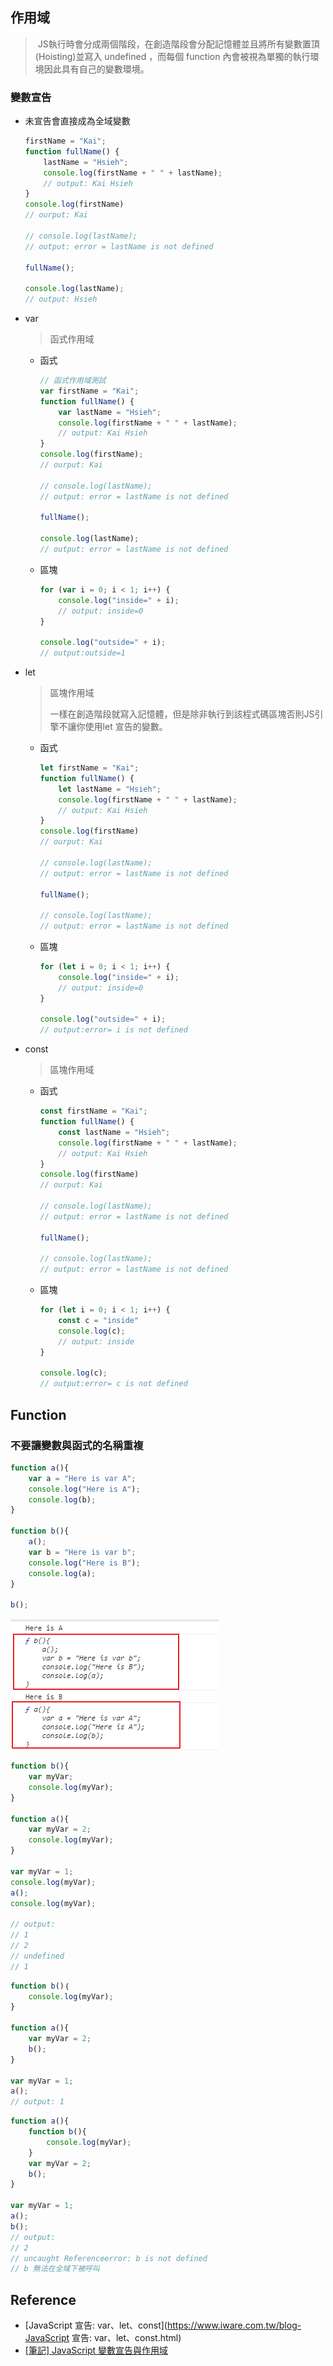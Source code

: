 ## 作用域

>  JS執行時會分成兩個階段，在創造階段會分配記憶體並且將所有變數置頂(Hoisting)並寫入 undefined ，而每個 function 內會被視為單獨的執行環境因此具有自己的變數環境。

### 變數宣告

- 未宣告會直接成為全域變數

	```js
	firstName = "Kai";
	function fullName() {
	    lastName = "Hsieh";
	    console.log(firstName + " " + lastName);
	    // output: Kai Hsieh
	}
	console.log(firstName)
	// ourput: Kai
	
	// console.log(lastName);
	// output: error = lastName is not defined
	
	fullName();
	
	console.log(lastName);
	// output: Hsieh
	```

- var

  > 函式作用域

  - 函式
  	```js
  	// 函式作用域測試
  	var firstName = "Kai";
  	function fullName() {
  	    var lastName = "Hsieh";
  	    console.log(firstName + " " + lastName);
  	    // output: Kai Hsieh
  	}
  	console.log(firstName);
  	// ourput: Kai
  	
  	// console.log(lastName);
  	// output: error = lastName is not defined
  	
  	fullName();
  	
  	console.log(lastName);
  	// output: error = lastName is not defined
  	```
  	
  - 區塊

  	```js
  	for (var i = 0; i < 1; i++) {
  	    console.log("inside=" + i);
  	    // output: inside=0
  	}
  	
  	console.log("outside=" + i);
  	// output:outside=1
  	```

- let

  > 區塊作用域
  >
  > 一樣在創造階段就寫入記憶體，但是除非執行到該程式碼區塊否則JS引擎不讓你使用let 宣告的變數。

  - 函式
  	```js
  	let firstName = "Kai";
  	function fullName() {
  	    let lastName = "Hsieh";
  	    console.log(firstName + " " + lastName);
  	    // output: Kai Hsieh
  	}
  	console.log(firstName)
  	// ourput: Kai
  	
  	// console.log(lastName);
  	// output: error = lastName is not defined
  	
  	fullName();
  	
  	// console.log(lastName);
  	// output: error = lastName is not defined
  	```
  	
  - 區塊

  	```js
  	for (let i = 0; i < 1; i++) {
  	    console.log("inside=" + i);
  	    // output: inside=0
  	}
  	
  	console.log("outside=" + i);
  	// output:error= i is not defined
  	```

- const

	> 區塊作用域

	- 函式
		```js
		const firstName = "Kai";
		function fullName() {
		    const lastName = "Hsieh";
		    console.log(firstName + " " + lastName);
		    // output: Kai Hsieh
		}
		console.log(firstName)
		// ourput: Kai
		
		// console.log(lastName);
		// output: error = lastName is not defined
		
		fullName();
		
		// console.log(lastName);
		// output: error = lastName is not defined
		```
		
	- 區塊
	
		```js
		for (let i = 0; i < 1; i++) {
		    const c = "inside"
		    console.log(c);
		    // output: inside
		}
		
		console.log(c);
		// output:error= c is not defined
		```

## Function

### **不要讓變數與函式的名稱重複**

```js
function a(){
    var a = "Here is var A";
    console.log("Here is A");
    console.log(b);
}

function b(){
    a();
    var b = "Here is var b";
    console.log("Here is B");
    console.log(a);
}

b();
```

![Image201907111915](assets/Image201907111915.png)

```js
function b(){
    var myVar;
    console.log(myVar);
}

function a(){
    var myVar = 2;
    console.log(myVar);
}

var myVar = 1;
console.log(myVar);
a();
console.log(myVar);

// output:
// 1
// 2
// undefined
// 1
```

```js
function b()｛
	console.log(myVar);
}

function a(){
    var myVar = 2;
    b();
}

var myVar = 1;
a();
// output: 1
```

```js
function a(){
    function b(){
        console.log(myVar);
    }
    var myVar = 2;
    b();
}

var myVar = 1;
a();
b();
// output:
// 2
// uncaught Referenceerror: b is not defined
// b 無法在全域下被呼叫
```



## Reference

- [JavaScript 宣告: var、let、const](https://www.iware.com.tw/blog-JavaScript 宣告: var、let、const.html)
- [[筆記] JavaScript 變數宣告與作用域](https://kuro.tw/posts/2015/07/08/note-javascript-variables-declared-with-the-scope-scope/)

